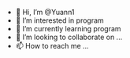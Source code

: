 - 👋 Hi, I’m @Yuann1
- 👀 I’m interested in program
- 🌱 I’m currently learning program
- 💞️ I’m looking to collaborate on ...
- 📫 How to reach me ...

<!---
Yuann1/Yuann1 is a ✨ special ✨ repository because its `README.md` (this file) appears on your GitHub profile.
You can click the Preview link to take a look at your changes.
--->
